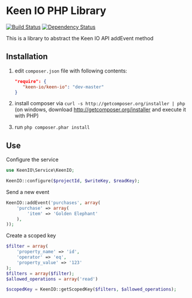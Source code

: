 Keen IO PHP Library
===================
[![Build Status](https://travis-ci.org/keenlabs/KeenClient-PHP.png)](https://travis-ci.org/keenlabs/KeenClient-PHP) [![Dependency Status](https://www.versioneye.com/package/php--keen-io--keen-io/badge.png)](https://www.versioneye.com/package/php--keen-io--keen-io) 

This is a library to abstract the Keen IO API addEvent method

Installation
------------
  1. edit `composer.json` file with following contents:

     ```json
     "require": {
        "keen-io/keen-io": "dev-master"
     }
     ```
  2. install composer via `curl -s http://getcomposer.org/installer | php` (on windows, download
     http://getcomposer.org/installer and execute it with PHP)
  3. run `php composer.phar install`

Use
---
Configure the service
```php
use KeenIO\Service\KeenIO;

KeenIO::configure($projectId, $writeKey, $readKey);
```

Send a new event
```php
KeenIO::addEvent('purchases', array(
    'purchase' => array(
        'item' => 'Golden Elephant'
    ),
));
```

Create a scoped key
```php
$filter = array(
    'property_name' => 'id', 
    'operator' => 'eq', 
    'property_value' => '123'
);
$filters = array($filter);
$allowed_operations = array('read')

$scopedKey = KeenIO::getScopedKey($filters, $allowed_operations);
```

